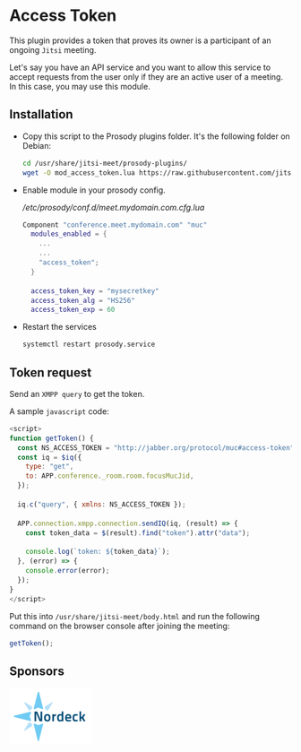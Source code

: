 # Access Token

This plugin provides a token that proves its owner is a participant of an
ongoing `Jitsi` meeting.

Let's say you have an API service and you want to allow this service to accept
requests from the user only if they are an active user of a meeting. In this
case, you may use this module.

## Installation

- Copy this script to the Prosody plugins folder. It's the following folder on
  Debian:

  ```bash
  cd /usr/share/jitsi-meet/prosody-plugins/
  wget -O mod_access_token.lua https://raw.githubusercontent.com/jitsi-contrib/prosody-plugins/main/access_token/mod_access_token.lua
  ```

- Enable module in your prosody config.

  _/etc/prosody/conf.d/meet.mydomain.com.cfg.lua_

  ```lua
  Component "conference.meet.mydomain.com" "muc"
    modules_enabled = {
      ...
      ...
      "access_token";
    }

    access_token_key = "mysecretkey"
    access_token_alg = "HS256"
    access_token_exp = 60
  ```

- Restart the services

  ```bash
  systemctl restart prosody.service
  ```

## Token request

Send an `XMPP query` to get the token.

A sample `javascript` code:

```javascript
<script>
function getToken() {
  const NS_ACCESS_TOKEN = "http://jabber.org/protocol/muc#access-token";
  const iq = $iq({
    type: "get",
    to: APP.conference._room.room.focusMucJid,
  });

  iq.c("query", { xmlns: NS_ACCESS_TOKEN });

  APP.connection.xmpp.connection.sendIQ(iq, (result) => {
    const token_data = $(result).find("token").attr("data");

    console.log(`token: ${token_data}`);
  }, (error) => {
    console.error(error);
  });
}
</script>
```

Put this into `/usr/share/jitsi-meet/body.html` and run the following command on
the browser console after joining the meeting:

```javascript
getToken();
```

## Sponsors

[![Nordeck](/images/nordeck.png)](https://nordeck.net/)
